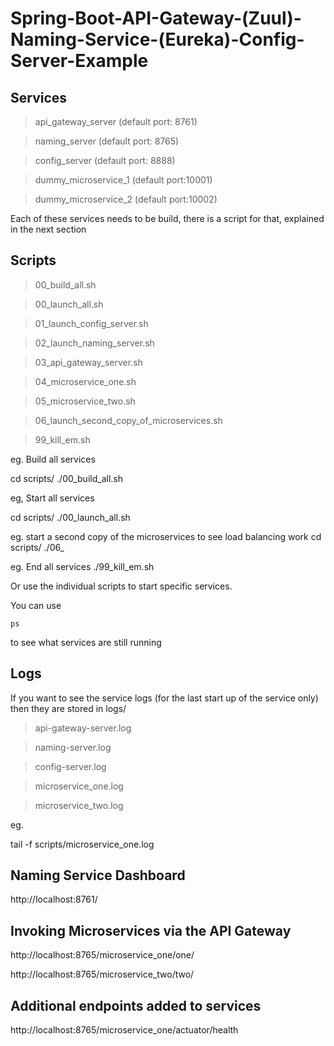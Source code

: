 # Spring-Boot-API-Gateway-(Zuul)-Naming-Service-(Eureka)-Config-Server-Example

## Services

>api_gateway_server  (default port: 8761)

>naming_server       (default port: 8765)

>config_server       (default port: 8888)

>dummy_microservice_1  (default port:10001)

>dummy_microservice_2  (default port:10002)

Each of these services needs to be build, there is a script for that, 
explained in the next section

## Scripts  

>00_build_all.sh

>00_launch_all.sh

>01_launch_config_server.sh

>02_launch_naming_server.sh

>03_api_gateway_server.sh

>04_microservice_one.sh

>05_microservice_two.sh

>06_launch_second_copy_of_microservices.sh

>99_kill_em.sh

eg. Build all services

cd scripts/
./00_build_all.sh


eg, Start all services

cd scripts/
./00_launch_all.sh


eg. start a second copy of the microservices to see load balancing work
cd scripts/
./06_

eg. End all services
./99_kill_em.sh

Or use the individual scripts to start specific services.

You can use 

```ps```

to see what services are still running

## Logs

If you want to see the service logs (for the last start up of the service only) then they are stored in logs/

>api-gateway-server.log

>naming-server.log

>config-server.log

>microservice_one.log

>microservice_two.log

eg.

tail -f scripts/microservice_one.log

## Naming Service Dashboard

http://localhost:8761/

## Invoking Microservices via the API Gateway

http://localhost:8765/microservice_one/one/

http://localhost:8765/microservice_two/two/

## Additional endpoints added to services

http://localhost:8765/microservice_one/actuator/health


